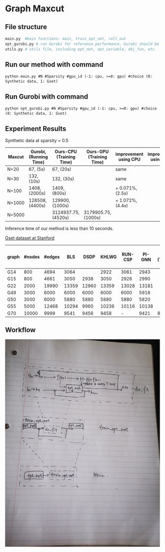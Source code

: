 # Graph Maxcut
## File structure
```python
main.py  #main functions: main, train_opt_net, roll_out
opt_gurobi.py # run Gurobi for reference performance, Gurobi should be installed and its license is required
utils.py # utils file, including opt_net, opt_variable, obj_fun, etc.
```
## Run our method with command 

```
python main.py #N #Sparsity #gpu_id (-1: cpu, >=0: gpu) #choice (0: Synthetic data, 1: Gset)
```

## Run Gurobi with command 

```
python opt_gurobi.py #N #Sparsity #gpu_id (-1: cpu, >=0: gpu) #choice (0: Synthetic data, 1: Gset)
```


## Experiment Results

Synthetic data at sparsity = 0.5
 
|Maxcut |Gurobi, (Running Time)| Ours-CPU (Training Time) | Ours-GPU (Training Time) |improvement using CPU |improvement using GPU |
|-------|------|----| ---- |---- |---- |
|N=20   | 67, (5s)  | 67, (20s)|  | same |  |
|N=30   | 132, (10s)  | 132, (30s)|  | same | |
|N=100   | 1408, (2000s)  | 1409, (800s)|  | + 0.071\%, (2.5x) |  |
|N=1000   |  128508, (4400s)  |  129900, (1000s)|  | + 1.072\%, (4.4x) | |
|N=5000 | |3124937.75, (4520s)  | 3179905.75, (1000s) | | |

Inference time of our method is less than 10 seconds.


[Gset dataset at Stanford](https://web.stanford.edu/~yyye/yyye/Gset/)

| graph | #nodes| #edges | BLS | DSDP | KHLWG | RUN-CSP | PI-GNN | Ours-CPU (Training Time) | improvement | 
|---|----------|----|---|-----|-----|--------|----------|------|----|
|G14 | 800 | 4694 | 3064| | 2922 | 3061 | 2943 |  | -1  \%|
|G15 | 800 | 4661 | 3050 | 2938 | 3050 | 2928 | 2990 | | \% | 
|G22 | 2000 | 19990 |13359 | 12960 | 13359 | 13028 | 13181 | |  \% | 
|G49 | 3000 | 6000 | 6000 | 6000 | 6000 | 6000 | 5918 | |  \% | 
|G50 | 3000 | 6000 | 5880 | 5880 | 5880 | 5880 | 5820 | |  \% | 
|G55 | 5000 | 12468 | 10294 | 9960 | 10236 | 10116 | 10138 | |   \% | 
|G70 | 10000 | 9999 |9541 | 9456 | 9458 | - | 9421 |8917.02 | -6.54 \% | 



## Workflow
 ![pipeline](pipeline.jpg)
